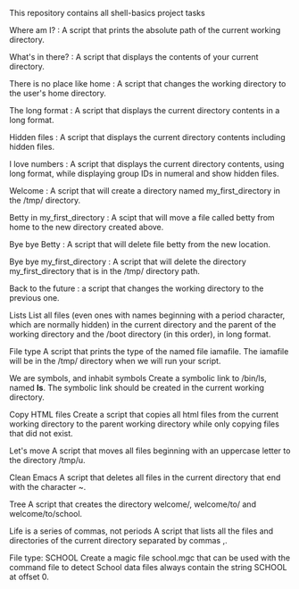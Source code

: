 This repository contains all shell-basics project tasks



Where am I? : A script that prints the absolute path of the current working directory.

What's in there? : A script that displays the contents of your current directory.

There is no place like home : A script that changes the working directory to the user's home directory.

The long format : A script that displays the current directory contents in a long format.

Hidden files : A script that displays the current directory contents including hidden files.

I love numbers : A script that displays the current directory contents, using long format, while displaying group IDs in numeral and show hidden files.

Welcome  : A script that will create a directory named my_first_directory  in the /tmp/ directory.

Betty in my_first_directory  : A scipt that will move a file called betty from home to the new directory created above.

Bye bye Betty : A script that will delete file betty from the new location.

Bye bye my_first_directory  : A script that will delete the directory my_first_directory  that is in the /tmp/ directory path.

Back to the future :  a script that changes the working directory to the previous one.

Lists List all files (even ones with names beginning with a period character, which are normally hidden) in the current directory and the parent of the working directory and the /boot directory (in this order), in long format.

File type A script that prints the type of the named file iamafile. The iamafile will be in the /tmp/ directory when we will run your script.

We are symbols, and inhabit symbols Create a symbolic link to /bin/ls, named __ls__. The symbolic link should be created in the current working directory.

Copy HTML files Create a script that copies all html files from the current working directory to the parent working directory while only copying files that did not exist.

Let's move A script that moves all files beginning with an uppercase letter to the directory /tmp/u.

Clean Emacs A script that deletes all files in the current directory that end with the character ~.

Tree A script that creates the directory welcome/, welcome/to/ and welcome/to/school.

Life is a series of commas, not periods A script that lists all the files and directories of the current directory separated by commas ,.

File type: SCHOOL Create a magic file school.mgc that can be used with the command file to detect School data files always contain the string SCHOOL at offset 0.

